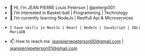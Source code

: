 - 👋 Hi, I’m JEAN PIERRE Louis Peterson | @peterjp001
- 👀 I’m interested in Basket-ball | Programming | Technology
- 🌱 I’m currently learning NodeJs | Restfull Api & Microservices
-     I have skills in NextJs | React | NodeJs | JavaScript | SQL| MariaDB
- 📫 How to reach me :jeanpierrepeterson00@gmail.com | jeanpierrepeterson01@gmail.com

<!---
peterjp001/peterjp001 is a ✨ special ✨ repository because its `README.md` (this file) appears on your GitHub profile.
You can click the Preview link to take a look at your changes.
--->
